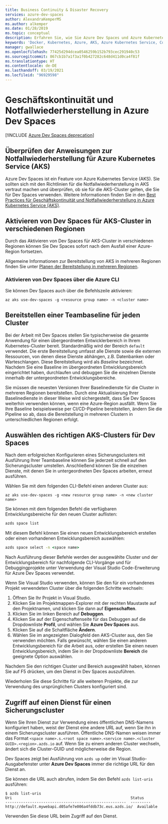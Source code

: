```yaml
---
title: Business Continuity & Disaster Recovery
services: azure-dev-spaces
author: AlexandraKemperMS
ms.author: alkemper
ms.date: 01/28/2019
ms.topic: conceptual
description: Erfahren Sie, wie Sie Azure Dev Spaces und Azure Kubernetes Services verwenden, um Geschäftskontinuität bereitzustellen und die Notfallwiederherstellung vorzubereiten.
keywords: 'Docker, Kubernetes, Azure, AKS, Azure Kubernetes Service, Container, Helm, Service Mesh, Service Mesh-Routing, kubectl, k8s '
manager: gwallace
ms.openlocfilehash: 77425d294dcea0546259b152b793cec291940c53
ms.sourcegitcommit: 867cb1b7a1f3a1f0b427282c648d411d0ca4f81f
ms.translationtype: HT
ms.contentlocale: de-DE
ms.lasthandoff: 03/19/2021
ms.locfileid: "96929598"
---
```

# <a name="business-continuity-and-disaster-recovery-in-azure-dev-spaces"></a>Geschäftskontinuität und Notfallwiederherstellung in Azure Dev Spaces

[!INCLUDE [Azure Dev Spaces deprecation](../../../includes/dev-spaces-deprecation.md)]

## <a name="review-disaster-recovery-guidance-for-azure-kubernetes-service-aks"></a>Überprüfen der Anweisungen zur Notfallwiederherstellung für Azure Kubernetes Service (AKS)

Azure Dev Spaces ist ein Feature von Azure Kubernetes Service (AKS). Sie sollten sich mit den Richtlinien für die Notfallwiederherstellung in AKS vertraut machen und überprüfen, ob sie für die AKS-Cluster gelten, die Sie für Dev Spaces verwenden. Weitere Informationen finden Sie in den [Best Practices für Geschäftskontinuität und Notfallwiederherstellung in Azure Kubernetes Service (AKS)](../../aks/operator-best-practices-multi-region.md).

## <a name="enable-dev-spaces-on-aks-clusters-in-different-regions"></a>Aktivieren von Dev Spaces für AKS-Cluster in verschiedenen Regionen

Durch das Aktivieren von Dev Spaces für AKS-Cluster in verschiedenen Regionen können Sie Dev Spaces sofort nach dem Ausfall einer Azure-Region fortsetzen.

Allgemeine Informationen zur Bereitstellung von AKS in mehreren Regionen finden Sie unter [Planen der Bereitstellung in mehreren Regionen](../../aks/operator-best-practices-multi-region.md#plan-for-multiregion-deployment).

### <a name="enable-dev-spaces-via-the-azure-cli"></a>Aktivieren von Dev Spaces über die Azure CLI

Sie können Dev Spaces auch über die Befehlszeile aktivieren:

```azurecli
az aks use-dev-spaces -g <resource group name> -n <cluster name>
```

## <a name="deploy-your-teams-baseline-to-each-cluster"></a>Bereitstellen einer Teambaseline für jeden Cluster

Bei der Arbeit mit Dev Spaces stellen Sie typischerweise die gesamte Anwendung für einen übergeordneten Entwicklerbereich in Ihrem Kubernetes-Cluster bereit. Standardmäßig wird der Bereich `default` verwendet. Die erste Bereitstellung umfasst alle Dienste sowie die externen Ressourcen, von denen diese Dienste abhängen, z.B. Datenbanken oder Warteschlangen. Diese Bereitstellung wird als *Baseline* bezeichnet. Nachdem Sie eine Baseline im übergeordneten Entwicklungsbereich eingerichtet haben, durchlaufen und debuggen Sie die einzelnen Dienste innerhalb der untergeordneten Entwicklungsbereiche.

Sie müssen die neuesten Versionen Ihrer Baselinedienste für die Cluster in mehreren Regionen bereitstellen. Durch eine Aktualisierung Ihrer Baselinedienste in dieser Weise wird sichergestellt, dass Sie Dev Spaces weiterhin verwenden können, wenn eine Azure-Region ausfällt. Wenn Sie Ihre Baseline beispielsweise per CI/CD-Pipeline bereitstellen, ändern Sie die Pipeline so ab, dass die Bereitstellung in mehreren Clustern in unterschiedlichen Regionen erfolgt.

## <a name="select-the-correct-aks-cluster-to-use-for-dev-spaces"></a>Auswählen des richtigen AKS-Clusters für Dev Spaces

Nach dem erfolgreichen Konfigurieren eines Sicherungsclusters mit Ausführung Ihrer Teambaseline können Sie jederzeit schnell auf den Sicherungscluster umstellen. Anschließend können Sie die einzelnen Dienste, mit denen Sie in untergeordneten Dev Spaces arbeiten, erneut ausführen.

Wählen Sie mit dem folgenden CLI-Befehl einen anderen Cluster aus:

```azurecli
az aks use-dev-spaces -g <new resource group name> -n <new cluster name>
```

Sie können mit dem folgenden Befehl die verfügbaren Entwicklungsbereiche für den neuen Cluster auflisten:

```cmd
azds space list
```

Mit diesem Befehl können Sie einen neuen Entwicklungsbereich erstellen oder einen vorhandenen Entwicklungsbereich auswählen:

```cmd
azds space select -n <space name>
```

Nach Ausführung dieser Befehle werden der ausgewählte Cluster und der Entwicklungsbereich für nachfolgende CLI-Vorgänge und für Debuggingprojekte unter Verwendung der Visual Studio Code-Erweiterung für Azure Dev Spaces verwendet.

Wenn Sie Visual Studio verwenden, können Sie den für ein vorhandenes Projekt verwendeten Cluster über die folgenden Schritte wechseln:

1. Öffnen Sie Ihr Projekt in Visual Studio.
1. Klicken Sie im Projektmappen-Explorer mit der rechten Maustaste auf den Projektnamen, und klicken Sie dann auf **Eigenschaften**.
1. Klicken Sie im linken Bereich auf **Debuggen**.
1. Klicken Sie auf der Eigenschaftenseite für das Debuggen auf die Dropdownliste **Profil**, und wählen Sie **Azure Dev Spaces** aus.
1. Klicken Sie auf die Schaltfläche **Ändern**.
1. Wählen Sie im angezeigten Dialogfeld den AKS-Cluster aus, den Sie verwenden möchten. Falls gewünscht, wählen Sie einen anderen Entwicklungsbereich für die Arbeit aus, oder erstellen Sie einen neuen Entwicklungsbereich, indem Sie in der Dropdownliste **Bereich** die geeignete Option auswählen.

Nachdem Sie den richtigen Cluster und Bereich ausgewählt haben, können Sie auf F5 drücken, um den Dienst in Dev Spaces auszuführen.

Wiederholen Sie diese Schritte für alle weiteren Projekte, die zur Verwendung des ursprünglichen Clusters konfiguriert sind.

## <a name="access-a-service-on-a-backup-cluster"></a>Zugriff auf einen Dienst für einen Sicherungscluster

Wenn Sie Ihren Dienst zur Verwendung eines öffentlichen DNS-Namens konfiguriert haben, weist der Dienst eine andere URL auf, wenn Sie ihn in einem Sicherungscluster ausführen. Öffentliche DNS-Namen weisen immer das Format `<space name>.s.<root space name>.<service name>.<cluster GUID>.<region>.azds.io` auf. Wenn Sie zu einem anderen Cluster wechseln, ändert sich die Cluster-GUID und möglicherweise die Region.

Dev Spaces zeigt bei Ausführung von `azds up` oder im Visual Studio-Ausgabefenster unter **Azure Dev Spaces** immer die richtige URL für den Dienst an.

Sie können die URL auch abrufen, indem Sie den Befehl `azds list-uris` ausführen:
```
$ azds list-uris
Uri                                                     Status
------------------------------------------------------  ---------
http://default.mywebapi.d05afe7e006a4fddb73c.eus.azds.io/  Available
```

Verwenden Sie diese URL beim Zugriff auf den Dienst.
